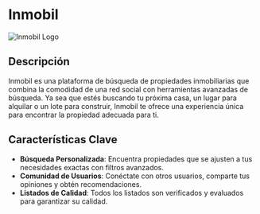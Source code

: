 # Inmobil

![Inmobil Logo](https://lh3.googleusercontent.com/a/ACg8ocK1hlg0JJ-1Vr7vxQnmdQ2AOERnUJS50aN3RjuErmjZYA=s288-c-no)

## Descripción

Inmobil es una plataforma de búsqueda de propiedades inmobiliarias que combina la comodidad de una red social con herramientas avanzadas de búsqueda. Ya sea que estés buscando tu próxima casa, un lugar para alquilar o un lote para construir, Inmobil te ofrece una experiencia única para encontrar la propiedad adecuada para ti.

## Características Clave

- **Búsqueda Personalizada**: Encuentra propiedades que se ajusten a tus necesidades exactas con filtros avanzados.
- **Comunidad de Usuarios**: Conéctate con otros usuarios, comparte tus opiniones y obtén recomendaciones.
- **Listados de Calidad**: Todos los listados son verificados y evaluados para garantizar su calidad.


